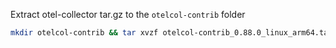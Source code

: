 Extract otel-collector tar.gz to the `otelcol-contrib` folder

```bash
mkdir otelcol-contrib && tar xvzf otelcol-contrib_0.88.0_linux_arm64.tar.gz -C otelcol-contrib
```